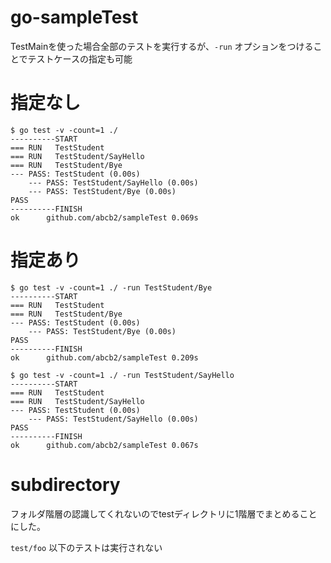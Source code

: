 # go-sampleTest
TestMainを使った場合全部のテストを実行するが、`-run` オプションをつけることでテストケースの指定も可能

# 指定なし

```
$ go test -v -count=1 ./
----------START
=== RUN   TestStudent
=== RUN   TestStudent/SayHello
=== RUN   TestStudent/Bye
--- PASS: TestStudent (0.00s)
    --- PASS: TestStudent/SayHello (0.00s)
    --- PASS: TestStudent/Bye (0.00s)
PASS
----------FINISH
ok  	github.com/abcb2/sampleTest	0.069s
```

# 指定あり

```
$ go test -v -count=1 ./ -run TestStudent/Bye
----------START
=== RUN   TestStudent
=== RUN   TestStudent/Bye
--- PASS: TestStudent (0.00s)
    --- PASS: TestStudent/Bye (0.00s)
PASS
----------FINISH
ok  	github.com/abcb2/sampleTest	0.209s

$ go test -v -count=1 ./ -run TestStudent/SayHello
----------START
=== RUN   TestStudent
=== RUN   TestStudent/SayHello
--- PASS: TestStudent (0.00s)
    --- PASS: TestStudent/SayHello (0.00s)
PASS
----------FINISH
ok  	github.com/abcb2/sampleTest	0.067s
```

# subdirectory
フォルダ階層の認識してくれないのでtestディレクトリに1階層でまとめることにした。

`test/foo` 以下のテストは実行されない